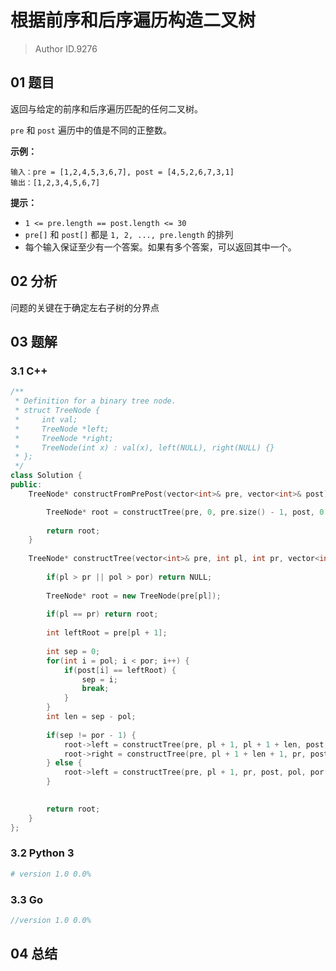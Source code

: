 # 根据前序和后序遍历构造二叉树
> Author ID.9276

## 01 题目

返回与给定的前序和后序遍历匹配的任何二叉树。

 `pre` 和 `post` 遍历中的值是不同的正整数。

 

**示例：**

```
输入：pre = [1,2,4,5,3,6,7], post = [4,5,2,6,7,3,1]
输出：[1,2,3,4,5,6,7]
```

 

**提示：**

- `1 <= pre.length == post.length <= 30`
- `pre[]` 和 `post[]` 都是 `1, 2, ..., pre.length` 的排列
- 每个输入保证至少有一个答案。如果有多个答案，可以返回其中一个。

## 02 分析

问题的关键在于确定左右子树的分界点

## 03 题解

### 3.1 C++

```c++
/**
 * Definition for a binary tree node.
 * struct TreeNode {
 *     int val;
 *     TreeNode *left;
 *     TreeNode *right;
 *     TreeNode(int x) : val(x), left(NULL), right(NULL) {}
 * };
 */
class Solution {
public:
    TreeNode* constructFromPrePost(vector<int>& pre, vector<int>& post) {

        TreeNode* root = constructTree(pre, 0, pre.size() - 1, post, 0, post.size() - 1);
        
        return root;
    }
    
    TreeNode* constructTree(vector<int>& pre, int pl, int pr, vector<int>& post, int pol, int por) {
        
        if(pl > pr || pol > por) return NULL;
                        
        TreeNode* root = new TreeNode(pre[pl]);
        
        if(pl == pr) return root;
        
        int leftRoot = pre[pl + 1];
        
        int sep = 0;
        for(int i = pol; i < por; i++) {
            if(post[i] == leftRoot) {
                sep = i;
                break;
            }
        }
        int len = sep - pol;
        
        if(sep != por - 1) {
            root->left = constructTree(pre, pl + 1, pl + 1 + len, post, pol, sep);
            root->right = constructTree(pre, pl + 1 + len + 1, pr, post, sep + 1, por - 1);
        } else {
            root->left = constructTree(pre, pl + 1, pr, post, pol, por - 1);
        }

        
        return root;
    }
};
```

### 3.2 Python 3

```python
# version 1.0 0.0%

```

### 3.3 Go

```Go
//version 1.0 0.0%

```



## 04 总结

